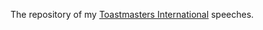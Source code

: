 The repository of my [Toastmasters International][] speeches.

[Toastmasters International]: http://www.toastmasters.org/
